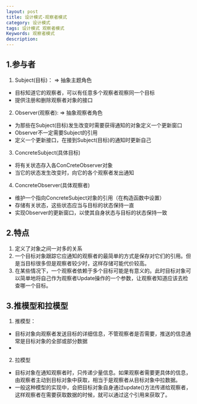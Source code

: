 ```yaml
---
layout: post
title: 设计模式-观察者模式
category: 设计模式
tags: 设计模式 观察者模式
Keywords: 观察者模式
description:
---
```

## 1.参与者
1. Subject(目标)： => 抽象主题角色
+ 目标知道它的观察者，可以有任意多个观察者观察同一个目标
+ 提供注册和删除观察者对象的接口
2. Observer(观察者): => 抽象观察者角色
+ 为那些在Subject(目标)发生改变时需要获得通知的对象定义一个更新窗口
+ Observer不一定需要Subject的引用
+ 定义一个更新接口，在接到Subject(目标)的通知时更新自己
3. ConcreteSubject(具体目标)
+ 将有关状态存入各ConCreteObserver对象
+ 当它的状态发生改变时，向它的各个观察者发出通知
4. ConcreteObserver(具体观察者)
+ 维护一个指向ConcreteSubject对象的引用（在构造函数中设置）
+ 存储有关状态，这些状态应当与目标的状态保持一直
+ 实现Observer的更新窗口，以使其自身状态与目标的状态保持一致

## 2.特点
1. 定义了对象之间一对多的关系
2. 一个目标对象跟踪它应通知的观察者的最简单的方式是保存对它们的引用。但是当目标很多但是观察者较少时，这样存储可能代价较高。
3. 在某些情况下，一个观察者依赖于多个目标可能是有意义的。此时目标对象可以简单地将自己作为观察者Update操作的一个参数，让观察者知道应该去检查哪一个目标。

## 3.推模型和拉模型
1. 推模型：
+ 目标对象向观察者发送目标的详细信息，不管观察者是否需要，推送的信息通常是目标对象的全部或部分数据
+ 
2. 拉模型
+ 目标对象在通知观察者时，只传递少量信息。如果观察者需要更具体的信息，由观察者主动到目标对象中获取，相当于是观察者从目标对象中拉数据。
+ 一般这种模型的实现中，会把目标对象自身通过update()方法传递给观察者，这样观察者在需要获取数据的时候，就可以通过这个引用来获取了。
